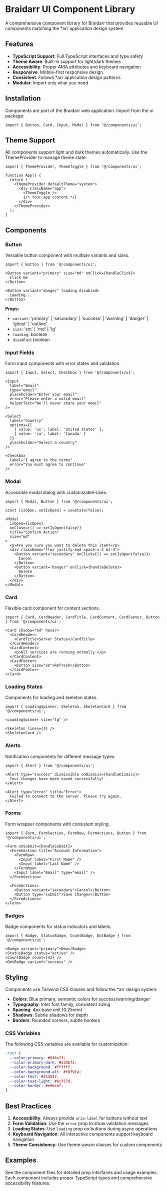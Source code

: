 # Braidarr UI Component Library

A comprehensive component library for Braidarr that provides reusable UI components matching the *arr application design system.

## Features

- **TypeScript Support**: Full TypeScript interfaces and type safety
- **Theme Aware**: Built-in support for light/dark themes
- **Accessibility**: Proper ARIA attributes and keyboard navigation
- **Responsive**: Mobile-first responsive design
- **Consistent**: Follows *arr application design patterns
- **Modular**: Import only what you need

## Installation

Components are part of the Braidarr web application. Import from the ui package:

```tsx
import { Button, Card, Input, Modal } from '@/components/ui';
```

## Theme Support

All components support light and dark themes automatically. Use the ThemeProvider to manage theme state:

```tsx
import { ThemeProvider, ThemeToggle } from '@/components/ui';

function App() {
  return (
    <ThemeProvider defaultTheme="system">
      <div className="app">
        <ThemeToggle />
        {/* Your app content */}
      </div>
    </ThemeProvider>
  );
}
```

## Components

### Button

Versatile button component with multiple variants and sizes.

```tsx
import { Button } from '@/components/ui';

<Button variant="primary" size="md" onClick={handleClick}>
  Click me
</Button>

<Button variant="danger" loading disabled>
  Loading...
</Button>
```

**Props:**
- `variant`: 'primary' | 'secondary' | 'success' | 'warning' | 'danger' | 'ghost' | 'outline'
- `size`: 'sm' | 'md' | 'lg'
- `loading`: boolean
- `disabled`: boolean

### Input Fields

Form input components with error states and validation.

```tsx
import { Input, Select, Checkbox } from '@/components/ui';

<Input
  label="Email"
  type="email"
  placeholder="Enter your email"
  error="Please enter a valid email"
  helperText="We'll never share your email"
/>

<Select
  label="Country"
  options={[
    { value: 'us', label: 'United States' },
    { value: 'ca', label: 'Canada' }
  ]}
  placeholder="Select a country"
/>

<Checkbox
  label="I agree to the terms"
  error="You must agree to continue"
/>
```

### Modal

Accessible modal dialog with customizable sizes.

```tsx
import { Modal, Button } from '@/components/ui';

const [isOpen, setIsOpen] = useState(false);

<Modal
  isOpen={isOpen}
  onClose={() => setIsOpen(false)}
  title="Confirm Action"
  size="md"
>
  <p>Are you sure you want to delete this item?</p>
  <div className="flex justify-end space-x-2 mt-4">
    <Button variant="secondary" onClick={() => setIsOpen(false)}>
      Cancel
    </Button>
    <Button variant="danger" onClick={handleDelete}>
      Delete
    </Button>
  </div>
</Modal>
```

### Card

Flexible card component for content sections.

```tsx
import { Card, CardHeader, CardTitle, CardContent, CardFooter, Button } from '@/components/ui';

<Card shadow="md" hover>
  <CardHeader>
    <CardTitle>Server Status</CardTitle>
  </CardHeader>
  <CardContent>
    <p>All services are running normally.</p>
  </CardContent>
  <CardFooter>
    <Button size="sm">Refresh</Button>
  </CardFooter>
</Card>
```

### Loading States

Components for loading and skeleton states.

```tsx
import { LoadingSpinner, Skeleton, SkeletonCard } from '@/components/ui';

<LoadingSpinner size="lg" />

<Skeleton lines={3} />
<SkeletonCard />
```

### Alerts

Notification components for different message types.

```tsx
import { Alert } from '@/components/ui';

<Alert type="success" dismissible onDismiss={handleDismiss}>
  Your changes have been saved successfully!
</Alert>

<Alert type="error" title="Error">
  Failed to connect to the server. Please try again.
</Alert>
```

### Forms

Form wrapper components with consistent styling.

```tsx
import { Form, FormSection, FormRow, FormActions, Button } from '@/components/ui';

<Form onSubmit={handleSubmit}>
  <FormSection title="Account Information">
    <FormRow>
      <Input label="First Name" />
      <Input label="Last Name" />
    </FormRow>
    <Input label="Email" type="email" />
  </FormSection>
  
  <FormActions>
    <Button variant="secondary">Cancel</Button>
    <Button type="submit">Save Changes</Button>
  </FormActions>
</Form>
```

### Badges

Badge components for status indicators and labels.

```tsx
import { Badge, StatusBadge, CountBadge, DotBadge } from '@/components/ui';

<Badge variant="primary">New</Badge>
<StatusBadge status="active" />
<CountBadge count={42} />
<DotBadge variant="success" />
```

## Styling

Components use Tailwind CSS classes and follow the *arr design system:

- **Colors**: Blue primary, semantic colors for success/warning/danger
- **Typography**: Inter font family, consistent sizing
- **Spacing**: 4px base unit (0.25rem)
- **Shadows**: Subtle shadows for depth
- **Borders**: Rounded corners, subtle borders

### CSS Variables

The following CSS variables are available for customization:

```css
:root {
  --color-primary: #646cff;
  --color-primary-dark: #535bf2;
  --color-background: #ffffff;
  --color-background-alt: #f8f9fa;
  --color-text: #213547;
  --color-text-light: #6c757d;
  --color-border: #e9ecef;
}
```

## Best Practices

1. **Accessibility**: Always provide `aria-label` for buttons without text
2. **Form Validation**: Use the `error` prop to show validation messages
3. **Loading States**: Use `loading` prop on buttons during async operations
4. **Keyboard Navigation**: All interactive components support keyboard navigation
5. **Theme Consistency**: Use theme-aware classes for custom components

## Examples

See the component files for detailed prop interfaces and usage examples. Each component includes proper TypeScript types and comprehensive accessibility features.